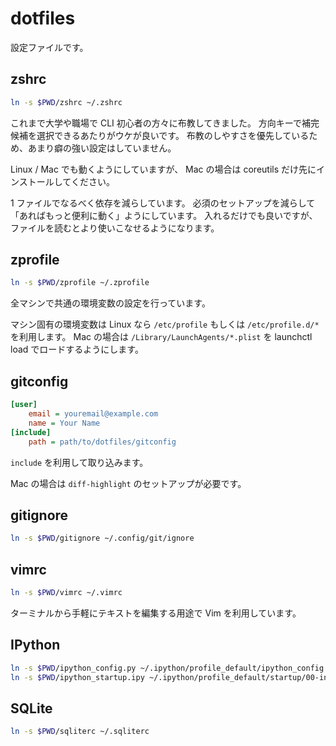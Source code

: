 # dotfiles

設定ファイルです。

## zshrc

```sh
ln -s $PWD/zshrc ~/.zshrc
```

これまで大学や職場で CLI 初心者の方々に布教してきました。
方向キーで補完候補を選択できるあたりがウケが良いです。
布教のしやすさを優先しているため、あまり癖の強い設定はしていません。

Linux / Mac でも動くようにしていますが、
Mac の場合は coreutils だけ先にインストールしてください。

1 ファイルでなるべく依存を減らしています。
必須のセットアップを減らして「あればもっと便利に動く」ようにしています。
入れるだけでも良いですが、ファイルを読むとより使いこなせるようになります。

## zprofile

```sh
ln -s $PWD/zprofile ~/.zprofile
```

全マシンで共通の環境変数の設定を行っています。

マシン固有の環境変数は Linux なら `/etc/profile` もしくは `/etc/profile.d/*` を利用します。
Mac の場合は `/Library/LaunchAgents/*.plist` を launchctl load でロードするようにします。

## gitconfig

```ini
[user]
	email = youremail@example.com
	name = Your Name
[include]
	path = path/to/dotfiles/gitconfig
```

`include` を利用して取り込みます。

Mac の場合は `diff-highlight` のセットアップが必要です。

## gitignore

```sh
ln -s $PWD/gitignore ~/.config/git/ignore
```

## vimrc

```sh
ln -s $PWD/vimrc ~/.vimrc
```

ターミナルから手軽にテキストを編集する用途で Vim を利用しています。

## IPython

```sh
ln -s $PWD/ipython_config.py ~/.ipython/profile_default/ipython_config.py
ln -s $PWD/ipython_startup.ipy ~/.ipython/profile_default/startup/00-init.ipy
```

## SQLite

```sh
ln -s $PWD/sqliterc ~/.sqliterc
```
